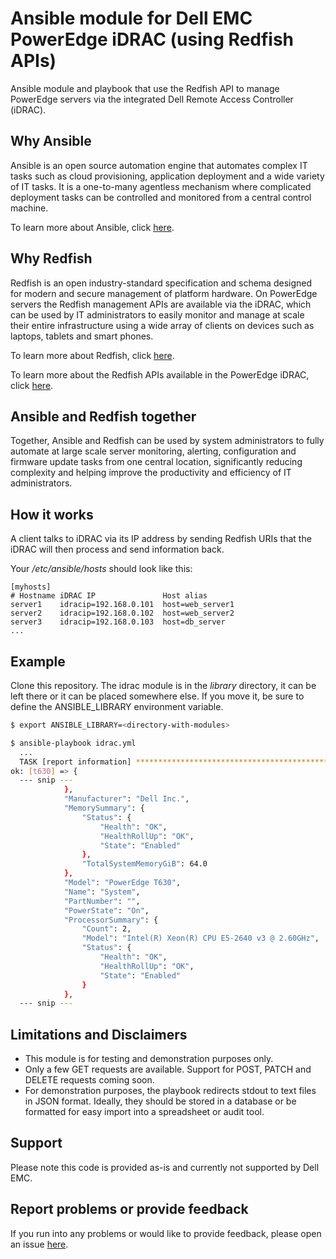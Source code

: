 # Ansible module for Dell EMC PowerEdge iDRAC (using Redfish APIs)

Ansible module and playbook that use the Redfish API to manage PowerEdge servers via the integrated Dell Remote Access Controller (iDRAC).

## Why Ansible

Ansible is an open source automation engine that automates complex IT tasks such as cloud provisioning, application deployment and a wide variety of IT tasks. It is a one-to-many agentless mechanism where complicated deployment tasks can be controlled and monitored from a central control machine.

To learn more about Ansible, click [here](http://docs.ansible.com/).

## Why Redfish

Redfish is an open industry-standard specification and schema designed for modern and secure management of platform hardware. On PowerEdge servers the Redfish management APIs are available via the iDRAC, which can be used by IT administrators to easily monitor and manage at scale their entire infrastructure using a wide array of clients on devices such as laptops, tablets and smart phones. 

To learn more about Redfish, click [here](https://www.dmtf.org/standards/redfish).

To learn more about the Redfish APIs available in the PowerEdge iDRAC, click [here](http://en.community.dell.com/techcenter/extras/m/white_papers/20443207).

## Ansible and Redfish together

Together, Ansible and Redfish can be used by system administrators to fully automate at large scale server monitoring, alerting, configuration and firmware update tasks from one central location, significantly reducing complexity and helping improve the productivity and efficiency of IT administrators.

## How it works

A client talks to iDRAC via its IP address by sending Redfish URIs that the iDRAC will then process and send information back.

Your */etc/ansible/hosts* should look like this:

```
[myhosts]
# Hostname iDRAC IP               Host alias
server1    idracip=192.168.0.101  host=web_server1
server2    idracip=192.168.0.102  host=web_server2
server3    idracip=192.168.0.103  host=db_server
...
```

## Example

Clone this repository. The idrac module is in the *library* directory, it can be left there or it can be placed somewhere else. If you move it, be sure to define the ANSIBLE_LIBRARY environment variable.

```bash
$ export ANSIBLE_LIBRARY=<directory-with-modules>

$ ansible-playbook idrac.yml
  ...
  TASK [report information] ******************************************************
ok: [t630] => {
  --- snip ---
            }, 
            "Manufacturer": "Dell Inc.", 
            "MemorySummary": {
                "Status": {
                    "Health": "OK", 
                    "HealthRollUp": "OK", 
                    "State": "Enabled"
                }, 
                "TotalSystemMemoryGiB": 64.0
            }, 
            "Model": "PowerEdge T630", 
            "Name": "System", 
            "PartNumber": "", 
            "PowerState": "On", 
            "ProcessorSummary": {
                "Count": 2, 
                "Model": "Intel(R) Xeon(R) CPU E5-2640 v3 @ 2.60GHz", 
                "Status": {
                    "Health": "OK", 
                    "HealthRollUp": "OK", 
                    "State": "Enabled"
                }
            }, 
  --- snip ---
```

## Limitations and Disclaimers

  - This module is for testing and demonstration purposes only.
  - Only a few GET requests are available. Support for POST, PATCH and DELETE requests coming soon.
  - For demonstration purposes, the playbook redirects stdout to text files in JSON format. Ideally, they should be stored in a database or be formatted for easy import into a spreadsheet or audit tool.

## Support

Please note this code is provided as-is and currently not supported by Dell EMC.

## Report problems or provide feedback

If you run into any problems or would like to provide feedback, please open an issue [here](https://github.com/dell/idrac-ansible-module/issues).
